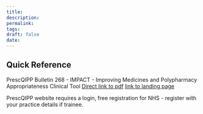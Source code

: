```yaml
---
title:
description: 
permalink: 
tags: 
draft: false
date:
---
```

## Quick Reference

PrescQIPP Bulletin 268 - IMPACT - Improving Medicines and Polypharmacy Appropriateness Clinical Tool  [Direct link to pdf](https://www.prescqipp.info/umbraco/surface/authorisedmediasurface/index?url=%2fmedia%2fq5mj0mz0%2f268-impact-4-1.pdf)  [ link to landing page](https://www.prescqipp.info/our-resources/bulletins/bulletin-268-impact/)

PrescQIPP website requires a login, free registration for NHS - register with your practice details if trainee.





